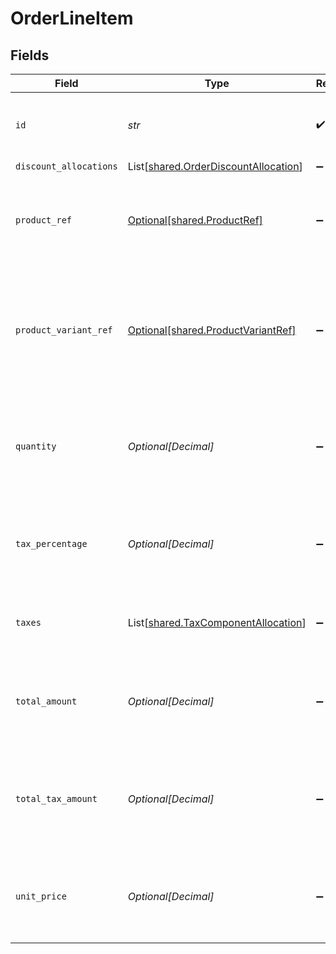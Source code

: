 # OrderLineItem


## Fields

| Field                                                                                        | Type                                                                                         | Required                                                                                     | Description                                                                                  | Example                                                                                      |
| -------------------------------------------------------------------------------------------- | -------------------------------------------------------------------------------------------- | -------------------------------------------------------------------------------------------- | -------------------------------------------------------------------------------------------- | -------------------------------------------------------------------------------------------- |
| `id`                                                                                         | *str*                                                                                        | :heavy_check_mark:                                                                           | A unique, persistent identifier for this record                                              | 13d946f0-c5d5-42bc-b092-97ece17923ab                                                         |
| `discount_allocations`                                                                       | List[[shared.OrderDiscountAllocation](../../models/shared/orderdiscountallocation.md)]       | :heavy_minus_sign:                                                                           | N/A                                                                                          |                                                                                              |
| `product_ref`                                                                                | [Optional[shared.ProductRef]](../../models/shared/productref.md)                             | :heavy_minus_sign:                                                                           | Reference that links the line item to the correct product details.                           |                                                                                              |
| `product_variant_ref`                                                                        | [Optional[shared.ProductVariantRef]](../../models/shared/productvariantref.md)               | :heavy_minus_sign:                                                                           | Reference that links the line item to the specific version of product that has been ordered. |                                                                                              |
| `quantity`                                                                                   | *Optional[Decimal]*                                                                          | :heavy_minus_sign:                                                                           | Number of units of the product sold.<br/>For refunds, quantity is negative.<br/>             |                                                                                              |
| `tax_percentage`                                                                             | *Optional[Decimal]*                                                                          | :heavy_minus_sign:                                                                           | Percentage rate (from 0 to 100) of any sales tax applied to the unit price.                  | 0                                                                                            |
| `taxes`                                                                                      | List[[shared.TaxComponentAllocation](../../models/shared/taxcomponentallocation.md)]         | :heavy_minus_sign:                                                                           | Taxes breakdown as applied to order lines.                                                   |                                                                                              |
| `total_amount`                                                                               | *Optional[Decimal]*                                                                          | :heavy_minus_sign:                                                                           | Total amount of the line item, including discounts and tax.                                  |                                                                                              |
| `total_tax_amount`                                                                           | *Optional[Decimal]*                                                                          | :heavy_minus_sign:                                                                           | Total amount of tax applied to the line item, factoring in any discounts.                    |                                                                                              |
| `unit_price`                                                                                 | *Optional[Decimal]*                                                                          | :heavy_minus_sign:                                                                           | Price per unit of goods or services, excluding discounts and tax.                            |                                                                                              |
